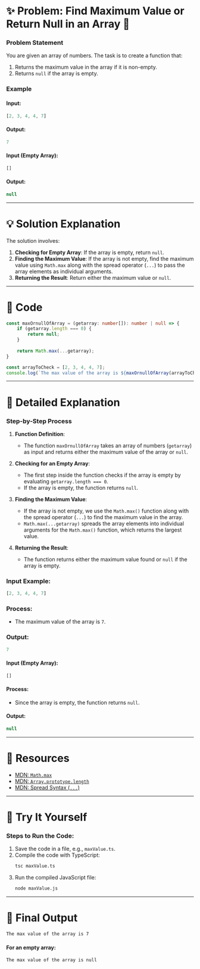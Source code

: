 # ✨ Problem: Find Maximum Value or Return Null in an Array 🌟  

### Problem Statement  
You are given an array of numbers. The task is to create a function that:  
1. Returns the maximum value in the array if it is non-empty.  
2. Returns `null` if the array is empty.

### Example  
#### Input:  
```typescript
[2, 3, 4, 4, 7]
```  
#### Output:  
```typescript
7
```  

#### Input (Empty Array):  
```typescript
[]
```  
#### Output:  
```typescript
null
```  

---

# 💡 Solution Explanation  

The solution involves:  
1. **Checking for Empty Array**: If the array is empty, return `null`.  
2. **Finding the Maximum Value**: If the array is not empty, find the maximum value using `Math.max` along with the spread operator (`...`) to pass the array elements as individual arguments.  
3. **Returning the Result**: Return either the maximum value or `null`.

---

# 📝 Code  

```typescript
const maxOrnullOfArray = (getarray: number[]): number | null => {
    if (getarray.length === 0) {
        return null;
    }
    
    return Math.max(...getarray);
}

const arrayToCheck = [2, 3, 4, 4, 7];
console.log(`The max value of the array is ${maxOrnullOfArray(arrayToCheck)}`);
```

---

# 📖 Detailed Explanation  

### Step-by-Step Process  
1. **Function Definition**:  
   - The function `maxOrnullOfArray` takes an array of numbers (`getarray`) as input and returns either the maximum value of the array or `null`.  

2. **Checking for an Empty Array**:  
   - The first step inside the function checks if the array is empty by evaluating `getarray.length === 0`.  
   - If the array is empty, the function returns `null`.  

3. **Finding the Maximum Value**:  
   - If the array is not empty, we use the `Math.max()` function along with the spread operator (`...`) to find the maximum value in the array.  
   - `Math.max(...getarray)` spreads the array elements into individual arguments for the `Math.max()` function, which returns the largest value.  

4. **Returning the Result**:  
   - The function returns either the maximum value found or `null` if the array is empty.

### Input Example:  
```typescript
[2, 3, 4, 4, 7]
```

### Process:  
- The maximum value of the array is `7`.

### Output:  
```typescript
7
```

#### Input (Empty Array):  
```typescript
[]
```

#### Process:  
- Since the array is empty, the function returns `null`.

#### Output:  
```typescript
null
```

---

# 🔗 Resources  
- [MDN: `Math.max`](https://developer.mozilla.org/en-US/docs/Web/JavaScript/Reference/Global_Objects/Math/max)  
- [MDN: `Array.prototype.length`](https://developer.mozilla.org/en-US/docs/Web/JavaScript/Reference/Global_Objects/Array/length)  
- [MDN: Spread Syntax (`...`)](https://developer.mozilla.org/en-US/docs/Web/JavaScript/Reference/Operators/Spread_syntax)

---

# 🚀 Try It Yourself  
### Steps to Run the Code:  
1. Save the code in a file, e.g., `maxValue.ts`.  
2. Compile the code with TypeScript:  
   ```bash
   tsc maxValue.ts
   ```  
3. Run the compiled JavaScript file:  
   ```bash
   node maxValue.js
   ```  

---

# 🎉 Final Output  
```bash
The max value of the array is 7
```  

#### For an empty array:  
```bash
The max value of the array is null
```